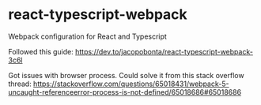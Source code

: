 # react-typescript-webpack
Webpack configuration for React and Typescript

Followed this guide:
https://dev.to/jacopobonta/react-typescript-webpack-3c6l

Got issues with browser process. Could solve it from this stack overflow thread:
https://stackoverflow.com/questions/65018431/webpack-5-uncaught-referenceerror-process-is-not-defined/65018686#65018686
